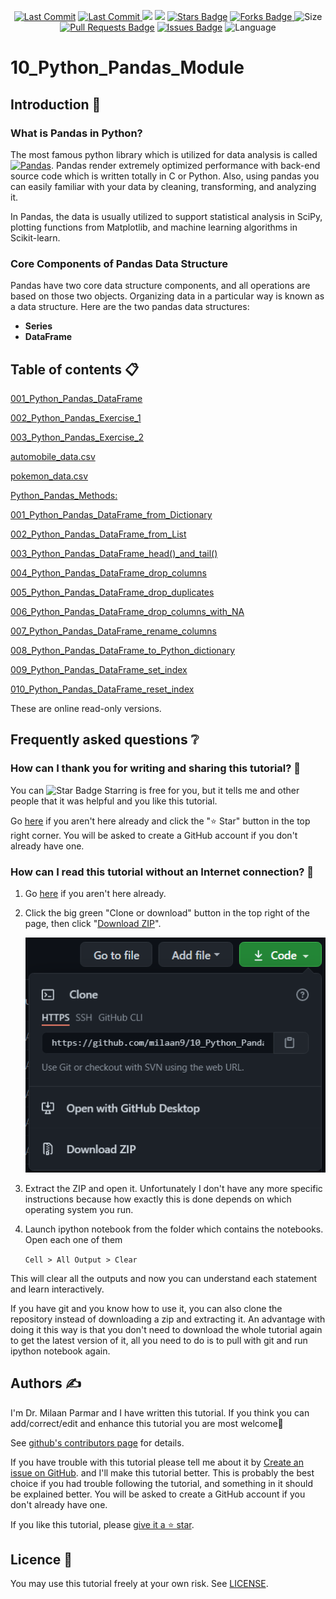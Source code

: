 <p align="center"> 
<a href="https://github.com/milaan9"><img src="https://img.shields.io/static/v1?logo=github&label=maintainer&message=milaan9&color=ff3300" alt="Last Commit"/></a> 
<a href="https://github.com/milaan9/10_Python_Pandas_Module/graphs/commit-activity"><img src="https://img.shields.io/github/last-commit/milaan9/10_Python_Pandas_Module.svg?colorB=ff8000&style=flat" alt="Last Commit"/> </a> 
<a href="https://github.com/milaan9/10_Python_Pandas_Module/pulse" alt="Activity"><img src="https://img.shields.io/github/commit-activity/m/milaan9/10_Python_Pandas_Module.svg?colorB=teal&style=flat" /></a> 
<a href="https://hits.seeyoufarm.com"><img src="https://hits.seeyoufarm.com/api/count/incr/badge.svg?url=https%3A%2F%2Fgithub.com%2Fmilaan9%2F10_Python_Pandas_Module&count_bg=%231DC92C&title_bg=%23555555&icon=&icon_color=%23E7E7E7&title=views&edge_flat=false"/></a>
<a href="https://github.com/milaan9/10_Python_Pandas_Module/stargazers"><img src="https://img.shields.io/github/stars/milaan9/10_Python_Pandas_Module.svg?colorB=1a53ff" alt="Stars Badge"/></a>
<a href="https://github.com/milaan9/10_Python_Pandas_Module/network/members"><img src="https://img.shields.io/github/forks/milaan9/10_Python_Pandas_Module" alt="Forks Badge"/> </a>
<img src="https://img.shields.io/github/repo-size/milaan9/10_Python_Pandas_Module.svg?colorB=CC66FF&style=flat" alt="Size"/>
<a href="https://github.com/milaan9/10_Python_Pandas_Module/pulls"><img src="https://img.shields.io/github/issues-pr/milaan9/10_Python_Pandas_Module.svg?colorB=yellow&style=flat" alt="Pull Requests Badge"/></a>
<a href="https://github.com/milaan9/10_Python_Pandas_Module/issues"><img src="https://img.shields.io/github/issues/milaan9/10_Python_Pandas_Module.svg?colorB=yellow&style=flat" alt="Issues Badge"/></a>
<img src="https://img.shields.io/github/languages/top/milaan9/10_Python_Pandas_Module.svg?colorB=996600&style=flat" alt="Language"/> </a> 
</p> 
<!--<img src="https://badges.pufler.dev/contributors/milaan9/01_Python_Introduction?size=50&padding=5&bots=true" alt="milaan9"/>-->
 
 
# 10_Python_Pandas_Module


## Introduction 👋

### What is Pandas in Python?
The most famous python library which is utilized for data analysis is called [![Pandas](https://img.shields.io/badge/Pandas-2C2D72?style=flat&logo=pandas&logoColor=white)](https://pandas.pydata.org/). Pandas render extremely optimized performance with back-end source code which is written totally in C or Python. Also, using pandas you can easily familiar with your data by cleaning, transforming, and analyzing it.

In Pandas, the data is usually utilized to support statistical analysis in SciPy, plotting functions from Matplotlib, and machine learning algorithms in Scikit-learn.

### Core Components of Pandas Data Structure
Pandas have two core data structure components, and all operations are based on those two objects. Organizing data in a particular way is known as a data structure. Here are the two pandas data structures:

* **Series**
* **DataFrame**


## Table of contents 📋


[001_Python_Pandas_DataFrame](https://github.com/milaan9/10_Python_Pandas_Module/blob/main/001_Python_Pandas_DataFrame.ipynb)


[002_Python_Pandas_Exercise_1](https://github.com/milaan9/10_Python_Pandas_Module/blob/main/002_Python_Pandas_Exercise_1.ipynb)


[003_Python_Pandas_Exercise_2](https://github.com/milaan9/10_Python_Pandas_Module/blob/main/003_Python_Pandas_Exercise_2.ipynb)


[automobile_data.csv](https://github.com/milaan9/10_Python_Pandas_Module/blob/main/automobile_data.csv)


[pokemon_data.csv](https://github.com/milaan9/10_Python_Pandas_Module/blob/main/pokemon_data.csv)


[Python_Pandas_Methods:](https://github.com/milaan9/10_Python_Pandas_Module/tree/main/001_Python_Pandas_Methods)


   [001_Python_Pandas_DataFrame_from_Dictionary](https://github.com/milaan9/10_Python_Pandas_Module/blob/main/001_Python_Pandas_Methods/001_Python_Pandas_DataFrame_from_Dictionary.ipynb)
   
   [002_Python_Pandas_DataFrame_from_List](https://github.com/milaan9/10_Python_Pandas_Module/blob/main/001_Python_Pandas_Methods/002_Python_Pandas_DataFrame_from_List.ipynb)
   
   [003_Python_Pandas_DataFrame_head()_and_tail()](https://github.com/milaan9/10_Python_Pandas_Module/blob/main/001_Python_Pandas_Methods/003_Python_Pandas_DataFrame_head()_and_tail().ipynb)
   
   [004_Python_Pandas_DataFrame_drop_columns](https://github.com/milaan9/10_Python_Pandas_Module/blob/main/001_Python_Pandas_Methods/004_Python_Pandas_DataFrame_drop_columns.ipynb)
   
   [005_Python_Pandas_DataFrame_drop_duplicates](https://github.com/milaan9/10_Python_Pandas_Module/blob/main/001_Python_Pandas_Methods/005_Python_Pandas_DataFrame_drop_duplicates.ipynb)
   
   [006_Python_Pandas_DataFrame_drop_columns_with_NA](https://github.com/milaan9/10_Python_Pandas_Module/blob/main/001_Python_Pandas_Methods/006_Python_Pandas_DataFrame_drop_columns_with_NA.ipynb)
   
   [007_Python_Pandas_DataFrame_rename_columns](https://github.com/milaan9/10_Python_Pandas_Module/blob/main/001_Python_Pandas_Methods/007_Python_Pandas_DataFrame_rename_columns.ipynb)
   
   [008_Python_Pandas_DataFrame_to_Python_dictionary](https://github.com/milaan9/10_Python_Pandas_Module/blob/main/001_Python_Pandas_Methods/008_Python_Pandas_DataFrame_to_Python_dictionary.ipynb)
   
   [009_Python_Pandas_DataFrame_set_index](https://github.com/milaan9/10_Python_Pandas_Module/blob/main/001_Python_Pandas_Methods/009_Python_Pandas_DataFrame_set_index.ipynb)
   
   [010_Python_Pandas_DataFrame_reset_index](https://github.com/milaan9/10_Python_Pandas_Module/blob/main/001_Python_Pandas_Methods/010_Python_Pandas_DataFrame_reset_index.ipynb)


These are online read-only versions.


## Frequently asked questions ❔

### How can I thank you for writing and sharing this tutorial? 🌷

You can <img src="https://img.shields.io/static/v1?label=%E2%AD%90&message=if%20useful&style=style=flat&color=blue" alt="Star Badge"/> Starring is free for you, but it tells me and other people that it was helpful and you like this tutorial.

Go [here](https://github.com/milaan9/10_Python_Pandas_Module) if you aren't here already and click the "⭐ Star" button in the top right corner. You will be asked to create a GitHub account if you don't already have one.

### How can I read this tutorial without an Internet connection? 🤔

1. Go [here](https://github.com/milaan9/10_Python_Pandas_Module) if you aren't here already.
    
2. Click the big green "Clone or download" button in the top right of the page, then click "[Download ZIP](https://github.com/milaan9/10_Python_Pandas_Module/archive/refs/heads/main.zip)".

    ![Download ZIP](img/dnld_rep.png)

3. Extract the ZIP and open it. Unfortunately I don't have any more specific instructions because how exactly this is done depends on which operating system you run.
    
4. Launch ipython notebook from the folder which contains the notebooks. Open each one of them
  
    `Cell > All Output > Clear`
    
This will clear all the outputs and now you can understand each statement and learn interactively.

If you have git and you know how to use it, you can also clone the repository instead of downloading a zip and extracting it. An advantage with doing it this way is that you don't need to download the whole tutorial again to get the latest version of it, all you need to do is to pull with git and run ipython notebook again.


## Authors ✍️

I'm Dr. Milaan Parmar and I have written this tutorial. If you think you can add/correct/edit and enhance this tutorial you are most welcome🙏

See [github's contributors page](https://github.com/milaan9/10_Python_Pandas_Module/graphs/contributors) for details.

If you have trouble with this tutorial please tell me about it by [Create an issue on GitHub](https://github.com/milaan9/10_Python_Pandas_Module/issues/new). and I'll make this tutorial better. This is probably the best choice if you had trouble following the tutorial, and something in it should be explained better. You will be asked to create a GitHub account if you don't already have one.

If you like this tutorial, please [give it a ⭐ star](https://github.com/milaan9/10_Python_Pandas_Module).


## Licence 📜

You may use this tutorial freely at your own risk. See [LICENSE](./LICENSE).

